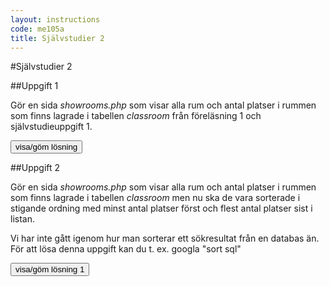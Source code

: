 ```yaml
---
layout: instructions
code: me105a
title: Självstudier 2
---
```


<script>
  var toggle = function(id) {
  var mydiv = document.getElementById(id);
  if (mydiv.style.display === 'block' || mydiv.style.display === '')
    mydiv.style.display = 'none';
  else
    mydiv.style.display = 'block'
  }
</script>

<style>
table {border-collapse: collapse;font-size:smaller}
th, td {border: 1px solid #BBBBBB}
th, td {text-align:left}
th, td {padding: 6px;}
</style>

#Självstudier 2

##Uppgift 1

Gör en sida *showrooms.php* som visar alla rum och antal platser i rummen som finns lagrade i tabellen *classroom* från föreläsning 1 och självstudieuppgift 1.

<!--START SHOW/HIDE-->
<input type="button" value="visa/göm lösning" onclick="toggle('answer1');">
<div id="answer1" style="display:none">

<p>showrooms.php:</p>

{% highlight php %}
<?php
//ändra userid till ditt eget
include $_SERVER['DOCUMENT_ROOT'].'/userid/me105a/connect.php';

$sql="SELECT * FROM classroom";
$result=$pdo->query($sql);

foreach ($result as $row) {
	$roomnumber=$row['roomnumber'];
	$seats=$row['seats'];
	
	echo "$roomnumber har $seats platser";
	echo "<br>";
}
?>
{% endhighlight %}

</div>
<!--END SHOW/HIDE-->

##Uppgift 2

Gör en sida *showrooms.php* som visar alla rum och antal platser i rummen som finns lagrade i tabellen *classroom* men nu ska de vara sorterade i stigande ordning med minst antal platser först och flest antal platser sist i listan.

Vi har inte gått igenom hur man sorterar ett sökresultat från en databas än. För att lösa denna uppgift kan du t. ex. googla "sort sql"

<!--START SHOW/HIDE-->
<input type="button" value="visa/göm lösning 1" onclick="toggle('answer2');">
<div id="answer2" style="display:none">

<p>Ändra SELECT-raden till</p>

{% highlight php  startinline=True %}
$sql="SELECT * FROM classroom ORDER BY seats";
{% endhighlight %}

</div>
<!--END SHOW/HIDE-->
